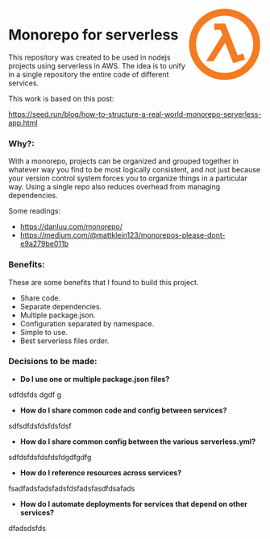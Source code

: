 <img src="https://github.com/damiancipolat/nodejs_lambda_stack/blob/master/doc/logo.png?raw=true" width="150px" align="right" />

# Monorepo for serverless

This repository was created to be used in nodejs projects using serverless in AWS. 
The idea is to unify in a single repository the entire code of different services.

This work is based on this post:

https://seed.run/blog/how-to-structure-a-real-world-monorepo-serverless-app.html


### Why?:

With a monorepo, projects can be organized and grouped together in whatever way you find to be most logically consistent, and not just because your version control system forces you to organize things in a particular way. Using a single repo also reduces overhead from managing dependencies.

Some readings: 
- https://danluu.com/monorepo/
- https://medium.com/@mattklein123/monorepos-please-dont-e9a279be011b

### Benefits:
These are some benefits that I found to build this project.

- Share code.
- Separate dependencies.
- Multiple package.json.
- Configuration separated by namespace.
- Simple to use.
- Best serverless files order.

### Decisions to be made:

- **Do I use one or multiple package.json files?**

sdfdsfds dgdf g

- **How do I share common code and config between services?**

sdfsdfdsfdsfdsfdsf

- **How do I share common config between the various serverless.yml?**

sdfdsfdsfdsfdsfdgdfgdfg

- **How do I reference resources across services?**

fsadfadsfadsfadsfdsfadsfasdfdsafads

- **How do I automate deployments for services that depend on other services?**

dfadsdsfds
